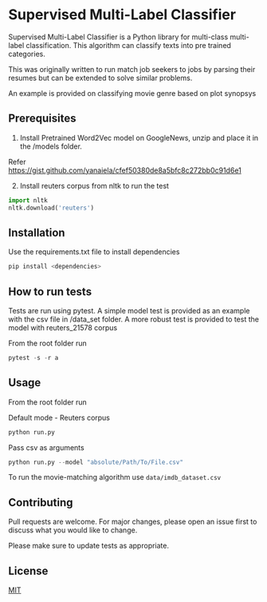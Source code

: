 # Supervised Multi-Label Classifier

Supervised Multi-Label Classifier is a Python library for multi-class multi-label classification. This algorithm can classify texts into pre trained categories. 

This was originally written to run match job seekers to jobs by parsing their resumes but can be extended to solve similar problems.

An example is provided on classifying movie genre based on plot synopsys

## Prerequisites
1. Install Pretrained Word2Vec model on GoogleNews, unzip and place it in the /models folder.

Refer https://gist.github.com/yanaiela/cfef50380de8a5bfc8c272bb0c91d6e1

2. Install reuters corpus from nltk to run the test
```python
import nltk
nltk.download('reuters')

```

## Installation

Use the requirements.txt file to install dependencies

```bash
pip install <dependencies>
```
## How to run tests
Tests are run using pytest. A simple model test is provided as an example with the csv file in /data_set folder. A more robust test is provided to test the model with reuters_21578 corpus

From the root folder run
```python
pytest -s -r a
```

## Usage
From the root folder run

Default mode - Reuters corpus
```python
python run.py
```
Pass csv as arguments
```python
python run.py --model "absolute/Path/To/File.csv"
```
To run the movie-matching algorithm use `data/imdb_dataset.csv`

## Contributing
Pull requests are welcome. For major changes, please open an issue first to discuss what you would like to change.

Please make sure to update tests as appropriate.

## License
[MIT](https://choosealicense.com/licenses/mit/)
